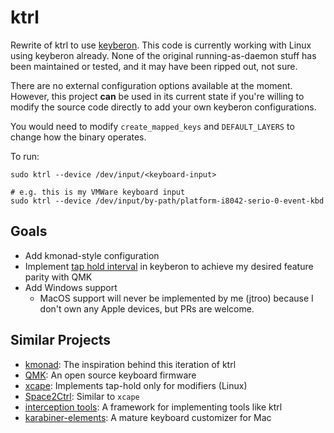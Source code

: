 # ktrl

Rewrite of ktrl to use [keyberon](https://github.com/TeXitoi/keyberon).
This code is currently working with Linux using keyberon already. None of the
original running-as-daemon stuff has been maintained or tested, and it may have
been ripped out, not sure.

There are no external configuration options available at the moment. However,
this project **can** be used in its current state if you're willing to modify
the source code directly to add your own keyberon configurations.

You would need to modify `create_mapped_keys` and `DEFAULT_LAYERS` to change
how the binary operates.

To run:

    sudo ktrl --device /dev/input/<keyboard-input>

    # e.g. this is my VMWare keyboard input
    sudo ktrl --device /dev/input/by-path/platform-i8042-serio-0-event-kbd

## Goals

- Add kmonad-style configuration
- Implement [tap hold interval](https://github.com/TeXitoi/keyberon/issues/37)
  in keyberon to achieve my desired feature parity with QMK
- Add Windows support
  - MacOS support will never be implemented by me (jtroo) because I don't own any Apple devices, but PRs are welcome.

## Similar Projects
- [kmonad](https://github.com/david-janssen/kmonad): The inspiration behind this iteration of ktrl
- [QMK](https://docs.qmk.fm/#/): An open source keyboard firmware
- [xcape](https://github.com/alols/xcape): Implements tap-hold only for modifiers (Linux)
- [Space2Ctrl](https://github.com/r0adrunner/Space2Ctrl): Similar to `xcape`
- [interception tools](https://gitlab.com/interception/linux/tools): A framework for implementing tools like ktrl
- [karabiner-elements](https://karabiner-elements.pqrs.org/): A mature keyboard customizer for Mac
